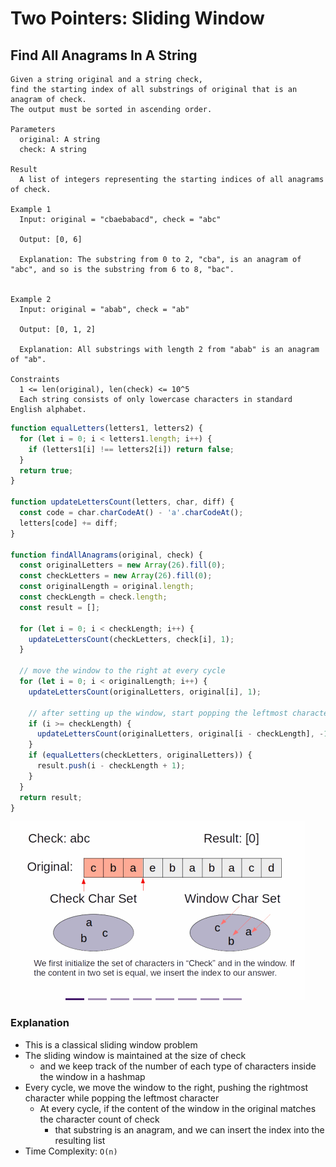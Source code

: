 # Two Pointers: Sliding Window
## Find All Anagrams In A String
```
Given a string original and a string check,
find the starting index of all substrings of original that is an anagram of check.
The output must be sorted in ascending order.

Parameters
  original: A string
  check: A string

Result
  A list of integers representing the starting indices of all anagrams of check.

Example 1
  Input: original = "cbaebabacd", check = "abc"

  Output: [0, 6]

  Explanation: The substring from 0 to 2, "cba", is an anagram of "abc", and so is the substring from 6 to 8, "bac".


Example 2
  Input: original = "abab", check = "ab"

  Output: [0, 1, 2]

  Explanation: All substrings with length 2 from "abab" is an anagram of "ab".

Constraints
  1 <= len(original), len(check) <= 10^5
  Each string consists of only lowercase characters in standard English alphabet.
```
```javascript
function equalLetters(letters1, letters2) {
  for (let i = 0; i < letters1.length; i++) {
    if (letters1[i] !== letters2[i]) return false;
  }
  return true;
}

function updateLettersCount(letters, char, diff) {
  const code = char.charCodeAt() - 'a'.charCodeAt();
  letters[code] += diff;
}

function findAllAnagrams(original, check) {
  const originalLetters = new Array(26).fill(0);
  const checkLetters = new Array(26).fill(0);
  const originalLength = original.length;
  const checkLength = check.length;
  const result = [];

  for (let i = 0; i < checkLength; i++) {
    updateLettersCount(checkLetters, check[i], 1);
  }

  // move the window to the right at every cycle
  for (let i = 0; i < originalLength; i++) {
    updateLettersCount(originalLetters, original[i], 1);

    // after setting up the window, start popping the leftmost character at every cycle
    if (i >= checkLength) {
      updateLettersCount(originalLetters, original[i - checkLength], -1);
    }
    if (equalLetters(checkLetters, originalLetters)) {
      result.push(i - checkLength + 1);
    }
  }
  return result;
}
```

![findAllAnagramsInAstring](../../images/findAllAnagramsInAstring.gif)

### Explanation
- This is a classical sliding window problem
- The sliding window is maintained at the size of check
  - and we keep track of the number of each type of characters inside the window in a hashmap
- Every cycle, we move the window to the right, pushing the rightmost character while popping the leftmost character
  - At every cycle, if the content of the window in the original matches the character count of check
    - that substring is an anagram, and we can insert the index into the resulting list
- Time Complexity: `O(n)`
